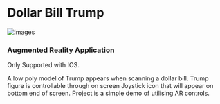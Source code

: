 # Dollar Bill Trump

![images](https://user-images.githubusercontent.com/40308494/99120824-5ece9200-25b0-11eb-87b2-a16c6edf5ea0.png)

### Augmented Reality Application

Only Supported with IOS.

A low poly model of Trump appears when scanning a dollar bill. Trump figure is controllable through on screen Joystick icon that will appear on bottom end of screen. Project is a simple demo of utilising AR controls.
